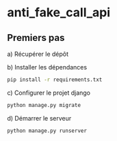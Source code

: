 # anti_fake_call_api

## Premiers pas
a) Récupérer le dépôt

b) Installer les dépendances
```bash
pip install -r requirements.txt
```

c) Configurer le projet django
```bash
python manage.py migrate
```

d) Démarrer le serveur
```bash
python manage.py runserver
```
